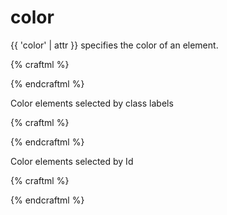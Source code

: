 # color

{{ 'color' | attr }} specifies the color of an element.

{% craftml %}
<style>
  cube {
      color: black;
  }
  cylinder {
      color: gold;
  }
</style>
<row>
  <cube/>
  <cylinder/>
  <cube/>
  <cylinder/>
  <cube/>
</row>
{% endcraftml %}

Color elements selected by class labels

{% craftml %}
<style>
  .odd {
      color: pink;
  }
  .even {
      color: crimson;
  }
</style>
<row>
  <cube class="odd"/>
  <cube class="even"/>
  <cube class="odd"/>
  <cube class="even"/>
  <cube class="odd"/>
</row>
{% endcraftml %}

Color elements selected by Id

{% craftml %}
<style>
  #one {
      color: #55F;
  }
  #two {
      color: #AAF;
  }
  #three {
      color: #FFF;
  }
</style>
<row>
  <cube id="one"/>
  <cube id="two"/>
  <cube id="three"/>
</row>
{% endcraftml %}
